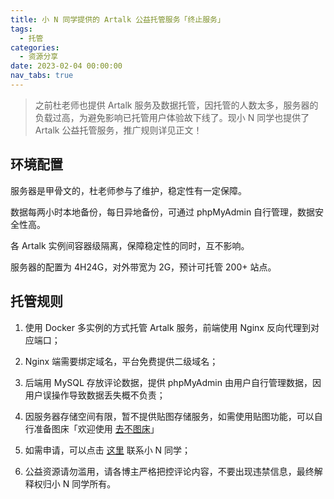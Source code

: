 ```yaml
---
title: 小 N 同学提供的 Artalk 公益托管服务「终止服务」
tags:
  - 托管
categories:
  - 资源分享
date: 2023-02-04 00:00:00
nav_tabs: true
---
```


> 之前杜老师也提供 Artalk 服务及数据托管，因托管的人数太多，服务器的负载过高，为避免影响已托管用户体验故下线了。现小 N 同学也提供了 Artalk 公益托管服务，推广规则详见正文！

<!-- more -->

## 环境配置

服务器是甲骨文的，杜老师参与了维护，稳定性有一定保障。

数据每两小时本地备份，每日异地备份，可通过 phpMyAdmin 自行管理，数据安全性高。

各 Artalk 实例间容器级隔离，保障稳定性的同时，互不影响。

服务器的配置为 4H24G，对外带宽为 2G，预计可托管 200+ 站点。

## 托管规则

1. 使用 Docker 多实例的方式托管 Artalk 服务，前端使用 Nginx 反向代理到对应端口；

2. Nginx 端需要绑定域名，平台免费提供二级域名；

3. 后端用 MySQL 存放评论数据，提供 phpMyAdmin 由用户自行管理数据，因用户误操作导致数据丢失概不负责；

4. 因服务器存储空间有限，暂不提供贴图存储服务，如需使用贴图功能，可以自行准备图床「欢迎使用 [去不图床](https://7bu.top/)」

5. 如需申请，可以点击 [这里](https://www.imcharon.com/1505/) 联系小 N 同学；

6. 公益资源请勿滥用，请各博主严格把控评论内容，不要出现违禁信息，最终解释权归小 N 同学所有。